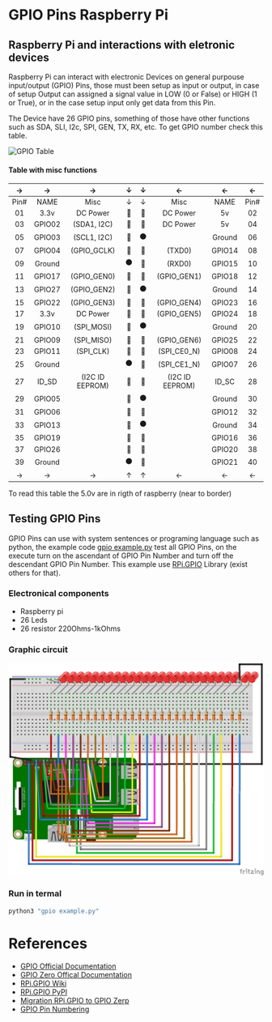 # GPIO Pins Raspberry Pi
## Raspberry Pi and interactions with eletronic devices
Raspberry Pi can interact with electronic Devices on general purpouse input/output (GPIO) Pins, those must been setup as input or output, in case of setup Output can assigned a signal value in LOW (0 or False) or HIGH (1 or True), or in the case setup input only get data from this Pin.

The Device have 26 GPIO pins, something of those have other functions such as SDA, SLI, I2c, SPI, GEN, TX, RX, etc. To get GPIO number check this table.

![GPIO Table](https://www.raspberrypi.org/documentation/usage/gpio/images/gpio-numbers-pi2.png)

#### Table with misc functions
|  →   |   →    |        →        |    ↓    |    ↓    |        ←        |    ←   |   ←  |
|:----:|:------:|:---------------:|:-------:|:-------:|:---------------:|:------:|:----:|
| Pin# |  NAME  |       Misc      |    ↓    |    ↓    |       Misc      |  NAME  | Pin# |
|  01  |  3.3v  |     DC Power    |&#x1F538;|&#x1F534;|     DC Power    |   5v   |  02  |
|  03  | GPIO02 |   (SDA1, I2C)   |&#x1F535;|&#x1F534;|     DC Power    |   5v   |  04  |
|  05  | GPIO03 |   (SCL1, I2C)   |&#x1F535;|&#x26AB; |                 | Ground |  06  |
|  07  | GPIO04 |   (GPIO_GCLK)   |&#x1F518;|&#x1F539;|      (TXD0)     | GPIO14 |  08  |
|  09  | Ground |                 |&#x26AB; |&#x1F539;|      (RXD0)     | GPIO15 |  10  |
|  11  | GPIO17 |   (GPIO_GEN0)   |&#x1F518;|&#x1F518;|   (GPIO_GEN1)   | GPIO18 |  12  |
|  13  | GPIO27 |   (GPIO_GEN2)   |&#x1F518;|&#x26AB; |                 | Ground |  14  |
|  15  | GPIO22 |   (GPIO_GEN3)   |&#x1F518;|&#x1F518;|   (GPIO_GEN4)   | GPIO23 |  16  |
|  17  |  3.3v  |     DC Power    |&#x1F538;|&#x1F518;|   (GPIO_GEN5)   | GPIO24 |  18  |
|  19  | GPIO10 |    (SPI_MOSI)   |&#x1F4A0;|&#x26AB; |                 | Ground |  20  |
|  21  | GPIO09 |    (SPI_MISO)   |&#x1F4A0;|&#x1F518;|   (GPIO_GEN6)   | GPIO25 |  22  |
|  23  | GPIO11 |    (SPI_CLK)    |&#x1F4A0;|&#x1F4A0;|   (SPI_CE0_N)   | GPIO08 |  24  |
|  25  | Ground |                 |&#x26AB; |&#x1F4A0;|   (SPI_CE1_N)   | GPIO07 |  26  |
|  27  |  ID_SD | (I2C ID EEPROM) |&#x1F532;|&#x1F532;| (I2C ID EEPROM) |  ID_SC |  28  |
|  29  | GPIO05 |                 |&#x1F518;|&#x26AB; |                 | Ground |  30  |
|  31  | GPIO06 |                 |&#x1F518;|&#x1F518;|                 | GPIO12 |  32  |
|  33  | GPIO13 |                 |&#x1F518;|&#x26AB; |                 | Ground |  34  |
|  35  | GPIO19 |                 |&#x1F518;|&#x1F518;|                 | GPIO16 |  36  |
|  37  | GPIO26 |                 |&#x1F518;|&#x1F518;|                 | GPIO20 |  38  |
|  39  | Ground |                 |&#x26AB; |&#x1F518;|                 | GPIO21 |  40  |
|  →   |   →    |        →        |    ↑    |    ↑    |         ←       |    ←   |   ←  |
To read this table the 5.0v are in rigth of raspberry (near to border)

## Testing GPIO Pins
GPIO Pins can use with system sentences or programing language such as python, the example code [gpio example.py](Example&#32;code/GPIO&#32;Pins/gpio&#32;example.py) test all GPIO Pins, on the execute turn on the ascendant of GPIO Pin Number and turn off the descendant GPIO Pin Number. This example use [RPi.GPIO](https://sourceforge.net/p/raspberry-gpio-python/wiki/Home/) Library (exist others for that).

### Electronical components
* Raspberry pi
* 26 Leds
* 26 resistor 220Ohms-1kOhms

### Graphic circuit
![GPIO pin Test LEDs](/Images/Circuits/GPIO&#32;pins_bb.png)

### Run in termal
```bash
python3 "gpio example.py"
```

# References
* [GPIO Official Documentation](https://www.raspberrypi.org/documentation/usage/gpio/)
* [GPIO Zero Offical Documentation](https://www.raspberrypi.org/documentation/usage/gpio/python/README.md)
* [RPi.GPIO Wiki](https://sourceforge.net/p/raspberry-gpio-python/wiki/Home/)
* [RPi.GPIO PyPI](https://pypi.org/project/RPi.GPIO/)
* [Migration RPi.GPIO to GPIO Zerp](https://gpiozero.readthedocs.io/en/stable/migrating_from_rpigpio.html)
* [GPIO Pin Numbering](https://www.raspberrypi.org/forums/viewtopic.php?t=196696)